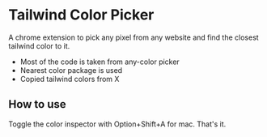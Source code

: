 # Tailwind Color Picker

A chrome extension to pick any pixel from any website and find the closest tailwind color to it.

- Most of the code is taken from any-color picker
- Nearest color package is used
- Copied tailwind colors from X

## How to use

Toggle the color inspector with Option+Shift+A for mac. That's it.
